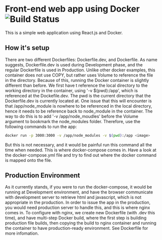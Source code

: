 # Front-end web app using Docker ![Build Status](https://github.com/Antonio-Kim/docker-react/actions/workflows/setup.yml/badge.svg)
This is a simple web application using React.js and Docker. 

## How it's setup
There are two different Dockerfiles: Dockerfile.dev, and Dockerfile. As name suggests, Dockerfile.dev
is used during Development phase, and the regular Dockerfile is used in Production. Unlike other docker
examples, this container does not use COPY, but rather uses Volume to reference the file in the directory.
Because of this, running the Docker container is slightly different than before. We first have t reference
the local directory to the working directory in the container, using '-v $(pwd):/app', which is referenced
at the Dockefile.dev. The pwd is the current directory that the Dockerfile.dev is currently located at. 
One issue that this will encounter is that /app/node_module is nowhere to be referenced in the local directory,
hence it needs to be reference back to node_module in the container. The way to do this is to add
'-v /app/node_moudles' before the Volume argument to bookmark the node_modules folder. Therefore, use the
following commands to run the app:
```bash
docker run -p 3000:3000 -v /app/node_modules -v $(pwd):/app <image>
```
But this is not necessary, and it would be painful run this command all the time when needed. This is where
docker-compose comes in. Have a look at the docker-compose.yml file and try to find out where the docker
command is mapped onto the file.

## Production Environment
As it currently stands, if you were to run the docker-compose, it would be running at Development environment, 
and have the browser communicate with development server to retrieve html and javascript, which is not appropriate
in the production. In order to issue the app in the production, you would need production server to handle this,
and this is where nginx comes in. To configure with nginx, we create new Dockerfile (with .dev this time), and
have multi-step Docker build, where the first step is building production file builds, then copying the build 
to nginx container and running the container to have production-ready environment. See Dockerfile for more
infomation.